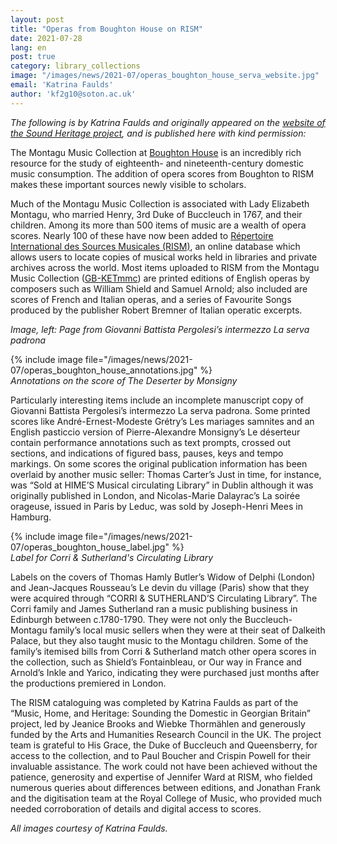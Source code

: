 ```yaml
---
layout: post
title: "Operas from Boughton House on RISM"
date: 2021-07-28
lang: en
post: true
category: library_collections
image: "/images/news/2021-07/operas_boughton_house_serva_website.jpg"
email: 'Katrina Faulds'
author: 'kf2g10@soton.ac.uk'
---
```


_The following is by Katrina Faulds and originally appeared on the [website of the Sound Heritage project](https://sound-heritage.ac.uk/news/operas-boughton-house-rism), and is published here with kind permission:_

The Montagu Music Collection at [Boughton House](https://www.boughtonhouse.co.uk/boughton-house/) is an incredibly rich resource for the study of eighteenth- and nineteenth-century domestic music consumption. The addition of opera scores from Boughton to RISM makes these important sources newly visible to scholars.  

Much of the Montagu Music Collection is associated with Lady Elizabeth Montagu, who married Henry, 3rd Duke of Buccleuch in 1767, and their children. Among its more than 500 items of music are a wealth of opera scores. Nearly 100 of these have now been added to [Répertoire International des Sources Musicales (RISM)](https://rism.info/), an online database which allows users to locate copies of musical works held in libraries and private archives across the world. Most items uploaded to RISM from the Montagu Music Collection ([GB-KETmmc](https://opac.rism.info/search?View=rism&siglum=GB-KETmmc)) are printed editions of English operas by composers such as William Shield and Samuel Arnold; also included are scores of French and Italian operas, and a series of Favourite Songs produced by the publisher Robert Bremner of Italian operatic excerpts.  

_Image, left: Page from Giovanni Battista Pergolesi’s intermezzo La serva padrona_

{% include image file="/images/news/2021-07/operas_boughton_house_annotations.jpg" %}  
_Annotations on the score of The Deserter by Monsigny_  

Particularly interesting items include an incomplete manuscript copy of Giovanni Battista Pergolesi’s intermezzo La serva padrona. Some printed scores like André-Ernest-Modeste Grétry’s Les mariages samnites and an English pasticcio version of Pierre-Alexandre Monsigny’s Le déserteur contain performance annotations such as text prompts, crossed out sections, and indications of figured bass, pauses, keys and tempo markings. On some scores the original publication information has been overlaid by another music seller: Thomas Carter’s Just in time, for instance, was “Sold at HIME’S Musical circulating Library” in Dublin although it was originally published in London, and Nicolas-Marie Dalayrac’s La soirée orageuse, issued in Paris by Leduc, was sold by Joseph-Henri Mees in Hamburg.  

{% include image file="/images/news/2021-07/operas_boughton_house_label.jpg" %}  
_Label for Corri &amp; Sutherland's Circulating Library_  

Labels on the covers of Thomas Hamly Butler’s  Widow of Delphi (London) and Jean-Jacques Rousseau’s Le devin du village (Paris) show that they were acquired through “CORRI & SUTHERLAND’S Circulating Library”. The Corri family and James Sutherland ran a music publishing business in Edinburgh between c.1780-1790. They were not only the Buccleuch-Montagu family’s local music sellers when they were at their seat of Dalkeith Palace, but they also taught music to the Montagu children. Some of the family’s itemised bills from Corri & Sutherland match other opera scores in the collection, such as Shield’s Fontainbleau, or Our way in France and Arnold’s Inkle and Yarico, indicating they were purchased just months after the productions premiered in London.  
 
The RISM cataloguing was completed by Katrina Faulds as part of the “Music, Home, and Heritage: Sounding the Domestic in Georgian Britain” project, led by Jeanice Brooks and Wiebke Thormählen and generously funded by the Arts and Humanities Research Council in the UK. The project team is grateful to His Grace, the Duke of Buccleuch and Queensberry, for access to the collection, and to Paul Boucher and Crispin Powell for their invaluable assistance. The work could not have been achieved without the patience, generosity and expertise of Jennifer Ward at RISM, who fielded numerous queries about differences between editions, and Jonathan Frank and the digitisation team at the Royal College of Music, who provided much needed corroboration of details and digital access to scores.  

_All images courtesy of Katrina Faulds._

